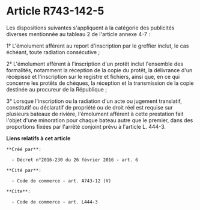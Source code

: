 # Article R743-142-5

Les dispositions suivantes s'appliquent à la catégorie des publicités diverses mentionnée au tableau 2 de l'article annexe
4-7 : 

1° L'émolument afférent au report d'inscription par le greffier inclut, le cas échéant, toute radiation consécutive ; 

2° L'émolument afférent à l'inscription d'un protêt inclut l'ensemble des formalités, notamment la réception de la copie du
protêt, la délivrance d'un récépissé et l'inscription sur le registre et fichiers, ainsi que, en ce qui concerne les protêts
de chèques, la réception et la transmission de la copie destinée au procureur de la République ; 

3° Lorsque l'inscription ou la radiation d'un acte ou jugement translatif, constitutif ou déclaratif de propriété ou de droit
réel est requise sur plusieurs bateaux de rivière, l'émolument afférent à cette prestation fait l'objet d'une minoration pour
chaque bateau autre que le premier, dans des proportions fixées par l'arrêté conjoint prévu à l'article L. 444-3.

**Liens relatifs à cet article**

	**Créé par**:

	  - Décret n°2016-230 du 26 février 2016 - art. 6

	**Cité par**:

	  - Code de commerce - art. A743-12 (V)

	**Cite**:

	  - Code de commerce - art. L444-3
